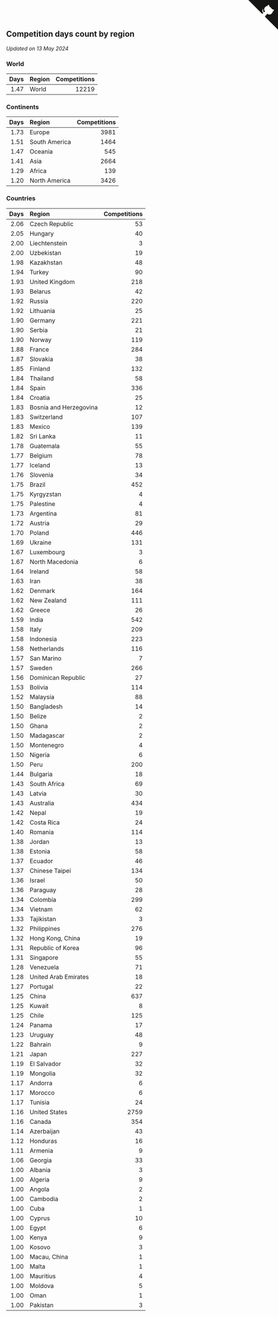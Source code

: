 ## Competition days count by region

*Updated on 13 May 2024*


### World

| Days | Region | Competitions |
| ---: | :--- | ---: |
| 1.47 | World | 12219 |

### Continents

| Days | Region | Competitions |
| ---: | :--- | ---: |
| 1.73 | Europe | 3981 |
| 1.51 | South America | 1464 |
| 1.47 | Oceania | 545 |
| 1.41 | Asia | 2664 |
| 1.29 | Africa | 139 |
| 1.20 | North America | 3426 |

### Countries

| Days | Region | Competitions |
| ---: | :--- | ---: |
| 2.06 | Czech Republic | 53 |
| 2.05 | Hungary | 40 |
| 2.00 | Liechtenstein | 3 |
| 2.00 | Uzbekistan | 19 |
| 1.98 | Kazakhstan | 48 |
| 1.94 | Turkey | 90 |
| 1.93 | United Kingdom | 218 |
| 1.93 | Belarus | 42 |
| 1.92 | Russia | 220 |
| 1.92 | Lithuania | 25 |
| 1.90 | Germany | 221 |
| 1.90 | Serbia | 21 |
| 1.90 | Norway | 119 |
| 1.88 | France | 284 |
| 1.87 | Slovakia | 38 |
| 1.85 | Finland | 132 |
| 1.84 | Thailand | 58 |
| 1.84 | Spain | 336 |
| 1.84 | Croatia | 25 |
| 1.83 | Bosnia and Herzegovina | 12 |
| 1.83 | Switzerland | 107 |
| 1.83 | Mexico | 139 |
| 1.82 | Sri Lanka | 11 |
| 1.78 | Guatemala | 55 |
| 1.77 | Belgium | 78 |
| 1.77 | Iceland | 13 |
| 1.76 | Slovenia | 34 |
| 1.75 | Brazil | 452 |
| 1.75 | Kyrgyzstan | 4 |
| 1.75 | Palestine | 4 |
| 1.73 | Argentina | 81 |
| 1.72 | Austria | 29 |
| 1.70 | Poland | 446 |
| 1.69 | Ukraine | 131 |
| 1.67 | Luxembourg | 3 |
| 1.67 | North Macedonia | 6 |
| 1.64 | Ireland | 58 |
| 1.63 | Iran | 38 |
| 1.62 | Denmark | 164 |
| 1.62 | New Zealand | 111 |
| 1.62 | Greece | 26 |
| 1.59 | India | 542 |
| 1.58 | Italy | 209 |
| 1.58 | Indonesia | 223 |
| 1.58 | Netherlands | 116 |
| 1.57 | San Marino | 7 |
| 1.57 | Sweden | 266 |
| 1.56 | Dominican Republic | 27 |
| 1.53 | Bolivia | 114 |
| 1.52 | Malaysia | 88 |
| 1.50 | Bangladesh | 14 |
| 1.50 | Belize | 2 |
| 1.50 | Ghana | 2 |
| 1.50 | Madagascar | 2 |
| 1.50 | Montenegro | 4 |
| 1.50 | Nigeria | 6 |
| 1.50 | Peru | 200 |
| 1.44 | Bulgaria | 18 |
| 1.43 | South Africa | 69 |
| 1.43 | Latvia | 30 |
| 1.43 | Australia | 434 |
| 1.42 | Nepal | 19 |
| 1.42 | Costa Rica | 24 |
| 1.40 | Romania | 114 |
| 1.38 | Jordan | 13 |
| 1.38 | Estonia | 58 |
| 1.37 | Ecuador | 46 |
| 1.37 | Chinese Taipei | 134 |
| 1.36 | Israel | 50 |
| 1.36 | Paraguay | 28 |
| 1.34 | Colombia | 299 |
| 1.34 | Vietnam | 62 |
| 1.33 | Tajikistan | 3 |
| 1.32 | Philippines | 276 |
| 1.32 | Hong Kong, China | 19 |
| 1.31 | Republic of Korea | 96 |
| 1.31 | Singapore | 55 |
| 1.28 | Venezuela | 71 |
| 1.28 | United Arab Emirates | 18 |
| 1.27 | Portugal | 22 |
| 1.25 | China | 637 |
| 1.25 | Kuwait | 8 |
| 1.25 | Chile | 125 |
| 1.24 | Panama | 17 |
| 1.23 | Uruguay | 48 |
| 1.22 | Bahrain | 9 |
| 1.21 | Japan | 227 |
| 1.19 | El Salvador | 32 |
| 1.19 | Mongolia | 32 |
| 1.17 | Andorra | 6 |
| 1.17 | Morocco | 6 |
| 1.17 | Tunisia | 24 |
| 1.16 | United States | 2759 |
| 1.16 | Canada | 354 |
| 1.14 | Azerbaijan | 43 |
| 1.12 | Honduras | 16 |
| 1.11 | Armenia | 9 |
| 1.06 | Georgia | 33 |
| 1.00 | Albania | 3 |
| 1.00 | Algeria | 9 |
| 1.00 | Angola | 2 |
| 1.00 | Cambodia | 2 |
| 1.00 | Cuba | 1 |
| 1.00 | Cyprus | 10 |
| 1.00 | Egypt | 6 |
| 1.00 | Kenya | 9 |
| 1.00 | Kosovo | 3 |
| 1.00 | Macau, China | 1 |
| 1.00 | Malta | 1 |
| 1.00 | Mauritius | 4 |
| 1.00 | Moldova | 5 |
| 1.00 | Oman | 1 |
| 1.00 | Pakistan | 3 |


<a href="https://github.com/jonatanklosko/wca_statistics" class="github-corner" aria-label="View source on Github"><svg width="80" height="80" viewBox="0 0 250 250" style="fill:#151513; color:#fff; position: absolute; top: 0; border: 0; right: 0;" aria-hidden="true"><path d="M0,0 L115,115 L130,115 L142,142 L250,250 L250,0 Z"></path><path d="M128.3,109.0 C113.8,99.7 119.0,89.6 119.0,89.6 C122.0,82.7 120.5,78.6 120.5,78.6 C119.2,72.0 123.4,76.3 123.4,76.3 C127.3,80.9 125.5,87.3 125.5,87.3 C122.9,97.6 130.6,101.9 134.4,103.2" fill="currentColor" style="transform-origin: 130px 106px;" class="octo-arm"></path><path d="M115.0,115.0 C114.9,115.1 118.7,116.5 119.8,115.4 L133.7,101.6 C136.9,99.2 139.9,98.4 142.2,98.6 C133.8,88.0 127.5,74.4 143.8,58.0 C148.5,53.4 154.0,51.2 159.7,51.0 C160.3,49.4 163.2,43.6 171.4,40.1 C171.4,40.1 176.1,42.5 178.8,56.2 C183.1,58.6 187.2,61.8 190.9,65.4 C194.5,69.0 197.7,73.2 200.1,77.6 C213.8,80.2 216.3,84.9 216.3,84.9 C212.7,93.1 206.9,96.0 205.4,96.6 C205.1,102.4 203.0,107.8 198.3,112.5 C181.9,128.9 168.3,122.5 157.7,114.1 C157.9,116.9 156.7,120.9 152.7,124.9 L141.0,136.5 C139.8,137.7 141.6,141.9 141.8,141.8 Z" fill="currentColor" class="octo-body"></path></svg></a><style>.github-corner:hover .octo-arm{animation:octocat-wave 560ms ease-in-out}@keyframes octocat-wave{0%,100%{transform:rotate(0)}20%,60%{transform:rotate(-25deg)}40%,80%{transform:rotate(10deg)}}@media (max-width:500px){.github-corner:hover .octo-arm{animation:none}.github-corner .octo-arm{animation:octocat-wave 560ms ease-in-out}}</style>
